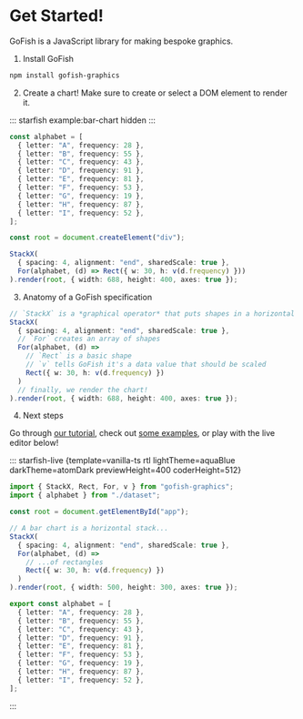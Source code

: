 # Get Started!

GoFish is a JavaScript library for making bespoke graphics.

<!-- Here's a bar chart in GoFish:

::: starfish-live {template=vanilla-ts rtl lightTheme=aquaBlue darkTheme=atomDark previewHeight=400 coderHeight=512}

```ts index.ts
import { StackX, Rect, For, v } from "gofish-graphics";
import { alphabet } from "./dataset";

const root = document.getElementById("app");

// A bar chart is a horizontal stack...
StackX(
  { spacing: 4, alignment: "end", sharedScale: true },
  For(alphabet, (d) =>
    // ...of rectangles
    Rect({ w: 30, h: v(d.frequency) })
  )
).render(root, { width: 500, height: 300, axes: true });
```

```ts dataset.ts
export const alphabet = [
  { letter: "A", frequency: 28 },
  { letter: "B", frequency: 55 },
  { letter: "C", frequency: 43 },
  { letter: "D", frequency: 91 },
  { letter: "E", frequency: 81 },
  { letter: "F", frequency: 53 },
  { letter: "G", frequency: 19 },
  { letter: "H", frequency: 87 },
  { letter: "I", frequency: 52 },
];
```

:::

::: info Note

The editor is live! Try changing "spacing" or "w".

:::

To learn more, check out [our tutorial!](/tutorial.md) -->

1. Install GoFish

```bash
npm install gofish-graphics
```

2. Create a chart! Make sure to create or select a DOM element to render it.

::: starfish example:bar-chart hidden
:::

```ts
const alphabet = [
  { letter: "A", frequency: 28 },
  { letter: "B", frequency: 55 },
  { letter: "C", frequency: 43 },
  { letter: "D", frequency: 91 },
  { letter: "E", frequency: 81 },
  { letter: "F", frequency: 53 },
  { letter: "G", frequency: 19 },
  { letter: "H", frequency: 87 },
  { letter: "I", frequency: 52 },
];

const root = document.createElement("div");

StackX(
  { spacing: 4, alignment: "end", sharedScale: true },
  For(alphabet, (d) => Rect({ w: 30, h: v(d.frequency) }))
).render(root, { width: 688, height: 400, axes: true });
```

3. Anatomy of a GoFish specification

```ts
// `StackX` is a *graphical operator* that puts shapes in a horizontal stack
StackX(
  { spacing: 4, alignment: "end", sharedScale: true },
  // `For` creates an array of shapes
  For(alphabet, (d) =>
    // `Rect` is a basic shape
    // `v` tells GoFish it's a data value that should be scaled
    Rect({ w: 30, h: v(d.frequency) })
  )
  // finally, we render the chart!
).render(root, { width: 688, height: 400, axes: true });
```

4. Next steps

Go through [our tutorial](/tutorial), check out [some examples](/examples), or play with the live editor below!

::: starfish-live {template=vanilla-ts rtl lightTheme=aquaBlue darkTheme=atomDark previewHeight=400 coderHeight=512}

```ts index.ts
import { StackX, Rect, For, v } from "gofish-graphics";
import { alphabet } from "./dataset";

const root = document.getElementById("app");

// A bar chart is a horizontal stack...
StackX(
  { spacing: 4, alignment: "end", sharedScale: true },
  For(alphabet, (d) =>
    // ...of rectangles
    Rect({ w: 30, h: v(d.frequency) })
  )
).render(root, { width: 500, height: 300, axes: true });
```

```ts dataset.ts
export const alphabet = [
  { letter: "A", frequency: 28 },
  { letter: "B", frequency: 55 },
  { letter: "C", frequency: 43 },
  { letter: "D", frequency: 91 },
  { letter: "E", frequency: 81 },
  { letter: "F", frequency: 53 },
  { letter: "G", frequency: 19 },
  { letter: "H", frequency: 87 },
  { letter: "I", frequency: 52 },
];
```

:::

